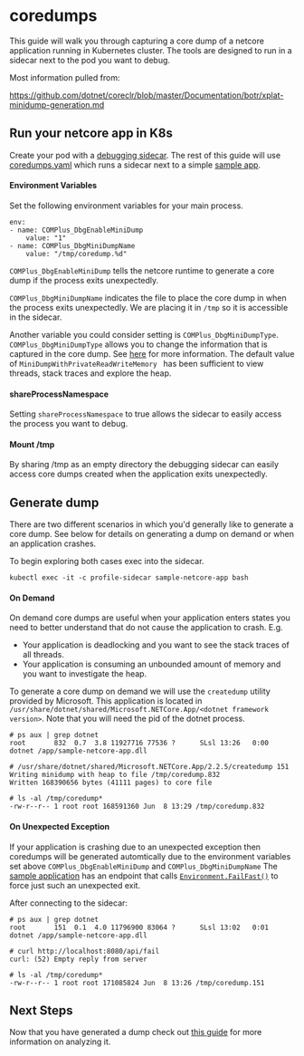 # coredumps

This guide will walk you through capturing a core dump of a netcore application running in Kubernetes cluster.  The tools are designed to run in a sidecar next to the pod you want to debug.

Most information pulled from:

https://github.com/dotnet/coreclr/blob/master/Documentation/botr/xplat-minidump-generation.md

## Run your netcore app in K8s
Create your pod with a [debugging sidecar](https://hub.docker.com/r/joeelliott/netcore-debugging-tools).  The rest of this guide will use [coredumps.yaml](./coredumps.yaml) which runs a sidecar next to a simple [sample app](https://github.com/joe-elliott/sample-netcore-app).

#### Environment Variables
Set the following environment variables for your main process.

```
env:
- name: COMPlus_DbgEnableMiniDump
    value: "1"
- name: COMPlus_DbgMiniDumpName
    value: "/tmp/coredump.%d"
```

`COMPlus_DbgEnableMiniDump` tells the netcore runtime to generate a core dump if the process exits unexpectedly.

`COMPlus_DbgMiniDumpName` indicates the file to place the core dump in when the process exits unexpectedly.  We are placing it in `/tmp` so it is accessible in the sidecar.

Another variable you could consider setting is `COMPlus_DbgMiniDumpType`.  `COMPlus_DbgMiniDumpType` allows you to change the information that is captured in the core dump.  See [here](https://github.com/dotnet/coreclr/blob/master/Documentation/botr/xplat-minidump-generation.md#configurationpolicy) for more information.  The default value of `MiniDumpWithPrivateReadWriteMemory ` has been sufficient to view threads, stack traces and explore the heap.

#### shareProcessNamespace
Setting `shareProcessNamespace` to true allows the sidecar to easily access the process you want to debug.

#### Mount /tmp
By sharing /tmp as an empty directory the debugging sidecar can easily access core dumps created when the application exits unexpectedly.

## Generate dump

There are two different scenarios in which you'd generally like to generate a core dump.  See below for details on generating a dump on demand or when an application crashes.

To begin exploring both cases exec into the sidecar.

```
kubectl exec -it -c profile-sidecar sample-netcore-app bash
```

#### On Demand

On demand core dumps are useful when your application enters states you need to better understand that do not cause the application to crash.  E.g.

- Your application is deadlocking and you want to see the stack traces of all threads.
- Your application is consuming an unbounded amount of memory and you want to investigate the heap.

To generate a core dump on demand we will use the `createdump` utility provided by Microsoft.  This application is located in `/usr/share/dotnet/shared/Microsoft.NETCore.App/<dotnet framework version>`.  Note that you will need the pid of the dotnet process.

```
# ps aux | grep dotnet
root       832  0.7  3.8 11927716 77536 ?      SLsl 13:26   0:00 dotnet /app/sample-netcore-app.dll

# /usr/share/dotnet/shared/Microsoft.NETCore.App/2.2.5/createdump 151
Writing minidump with heap to file /tmp/coredump.832
Written 168390656 bytes (41111 pages) to core file

# ls -al /tmp/coredump*
-rw-r--r-- 1 root root 168591360 Jun  8 13:29 /tmp/coredump.832
```

#### On Unexpected Exception

If your application is crashing due to an unexpected exception then coredumps will be generated automtically due to the environment variables set above `COMPlus_DbgEnableMiniDump` and `COMPlus_DbgMiniDumpName`  The [sample application](https://github.com/joe-elliott/sample-netcore-app) has an endpoint that calls [`Environment.FailFast()`](https://docs.microsoft.com/en-us/dotnet/api/system.environment.failfast?view=netcore-2.2) to force just such an unexpected exit.

After connecting to the sidecar:

```
# ps aux | grep dotnet
root       151  0.1  4.0 11796900 83064 ?      SLsl 13:02   0:01 dotnet /app/sample-netcore-app.dll

# curl http://localhost:8080/api/fail
curl: (52) Empty reply from server

# ls -al /tmp/coredump*
-rw-r--r-- 1 root root 171085824 Jun  8 13:26 /tmp/coredump.151
```

## Next Steps

Now that you have generated a dump check out [this guide](./analyzing.md) for more information on analyzing it.